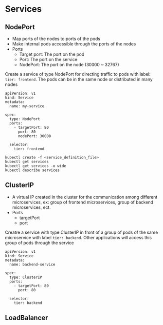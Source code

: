 # Services

## NodePort

- Map ports of the nodes to ports of the pods
- Make internal pods accessible through the ports of the nodes
- Ports
  - Target port: The port on the pod
  - Port: The port on the service
  - NodePort: The port on the node (30000 ~ 32767)

Create a service of type NodePort for directing traffic to pods with label: `tier: frontend`. The pods can be in the same node or distributed in many nodes
```
apiVersion: v1
kind: Service
metadata:
  name: my-service

spec:
  type: NodePort
  ports:
    - targetPort: 80
      port: 80
      nodePort: 30008

  selector:
    tier: frontend
```

```
kubectl create -f <service_definition_file>
kubectl get services
kubectl get services -o wide
kubectl describe services
```

## ClusterIP

- A virtual IP created in the cluster for the communication among different microservices, ex: group of frontend microservices, group of backend microservices, ect.
- Ports
  - targetPort
  - port

Creatre a service with type ClusterIP in front of a group of pods of the same microservice with label `tier: backend`. Other applications will access this group of pods through the service
```
apiVersion: v1
kind: Service
metadata:
  name: backend-service

spec:
  type: ClusterIP
  ports:
    - targetPort: 80
      port: 80

  selector:
    tier: backend
```

## LoadBalancer
